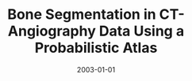 ---
abstract: ''
authors:
- Matus Straka
- Alexandra LaCruz
- Leonid Dimitrov
- Milos Sramek
- Dominik Fleischmann
- Eduard Gröller
date: '2003-01-01'
featured: false
links:
- name: Publik
  url: https://publik.tuwien.ac.at/showentry.php?ID=138129&lang=1
publication_types:
- '1'
publishDate: '2003-01-01'
title: Bone Segmentation in CT-Angiography Data Using a Probabilistic Atlas
url_pdf: ''
---